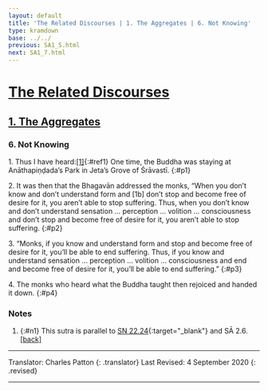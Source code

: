 ```yaml
---
layout: default
title: 'The Related Discourses | 1. The Aggregates | 6. Not Knowing'
type: kramdown
base: ../../
previous: SA1_5.html
next: SA1_7.html
---
```


# [The Related Discourses](../index.html)
## [1. The Aggregates](index.html)
### 6. Not Knowing

1\. Thus I have heard:[\[1\]](#n1){:#ref1} One time, the Buddha was staying at Anāthapiṇḍada’s Park in Jeta’s Grove of Śrāvastī.
{:#p1}

2\. It was then that the Bhagavān addressed the monks, “When you don’t know and don’t understand form and [1b] don’t stop and become free of desire for it, you aren’t able to stop suffering. Thus, when you don’t know and don’t understand sensation … perception … volition … consciousness and don’t stop and become free of desire for it, you aren’t able to stop suffering.
{:#p2}

3\. “Monks, if you know and understand form and stop and become free of desire for it, you’ll be able to end suffering. Thus, if you know and understand sensation … perception … volition … consciousness and end and become free of desire for it, you’ll be able to end suffering.”
{:#p3}

4\. The monks who heard what the Buddha taught then rejoiced and handed it down.
{:#p4}

### Notes
1. {:#n1} This sutra is parallel to [SN 22.24](https://suttacentral.net/sn22.24){:target="_blank"} and SĀ 2.6. [\[back\]](#ref1)

---

Translator: Charles Patton
{: .translator}
Last Revised: 4 September 2020
{: .revised}

---
